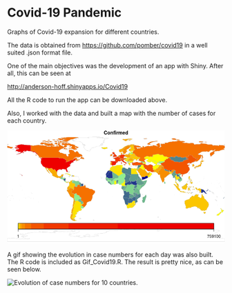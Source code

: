 # Covid-19 Pandemic

Graphs of Covid-19 expansion for different countries.

The data is obtained from 
https://github.com/pomber/covid19
in a well suited .json format file.

One of the main objectives was the development of an app with Shiny. After all, this can be seen at

http://anderson-hoff.shinyapps.io/Covid19

All the R code to run the app can be downloaded above.

Also, I worked with the data and built a map with the number of cases for each country. 

![A map of number of cases.](Covid19/www/logmap.png)

A gif showing the evolution in case numbers for each day was also built. The R code is included as Gif_Covid19.R. The result is pretty nice, as can be seen below.

![Evolution of case numbers for 10 countries.](Covid19/www/Covid19.gif)